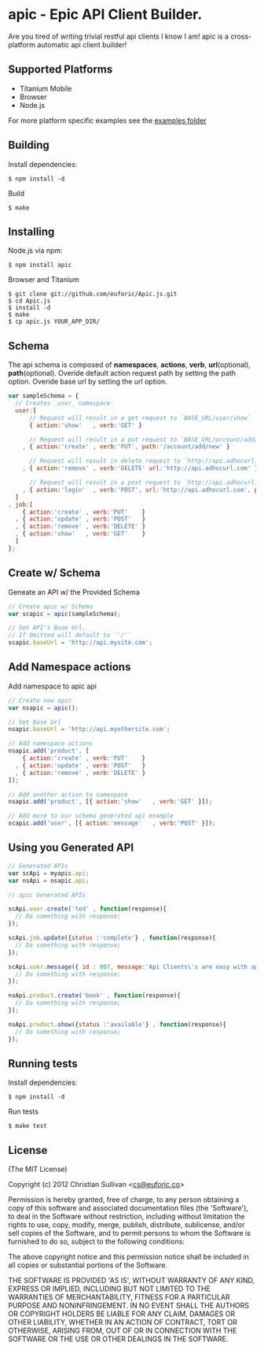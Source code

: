 # apic - Epic API Client Builder.
  Are you tired of writing trivial restful api clients I know I am! apic is a cross-platform automatic api client builder!

## Supported Platforms
  - Titanium Mobile
  - Browser
  - Node.js

For more platform specific examples see the [examples folder](https://github.com/euforic/Apic.js/tree/master/examples)

## Building

  Install dependencies:

    $ npm install -d

  Build

    $ make

## Installing

  Node.js via npm:

    $ npm install apic

  Browser and Titanium

    $ git clone git://github.com/euforic/Apic.js.git
    $ cd Apic.js
    $ install -d
    $ make
    $ cp apic.js YOUR_APP_DIR/

## Schema
The api schema is composed of __namespaces__, __actions__, __verb__, __url__(optional), __path__(optional).
Overide default action request path by setting the path option.
Overide base url by setting the url option.

```js
var sampleSchema = {
  // Creates _user_ namespace
  user:[
      // Request will result in a get request to `BASE_URL/user/show`
      { action:'show'   , verb:'GET' }

      // Request will result in a put request to `BASE_URL/account/add/new`
    , { action:'create' , verb:'PUT', path:'/account/add/new' }

      // Request will result in delete request to `http://api.adhocurl.com/remove`
    , { action:'remove' , verb:'DELETE' url:'http://api.adhocurl.com' }

      // Request will result in a post request to `http://api.adhocurl.com/member/auth`
    , { action:'login'  , verb:'POST', url:'http://api.adhocurl.com', path:'/member/auth' }
  ]
, job:[
    { action:'create' , verb:'PUT'    }
  , { action:'update' , verb:'POST'   }
  , { action:'remove' , verb:'DELETE' }
  , { action:'show'   , verb:'GET'    }
  ]
};
```

## Create w/ Schema
Geneate an API w/ the Provided Schema

```js
// Create apic w/ Schema
var scapic = apic(sampleSchema);

// Set API's Base Url.
// If Omitted will default to `'/'`
scapic.baseUrl = 'http://api.mysite.com';
```

## Add Namespace actions
Add namespace to apic api

```js
// Create new apic
var nsapic = apic();

// Set Base Url
nsapic.baseUrl = 'http://api.myothersite.com';

// Add namespace actions
nsapic.add('product', [
    { action:'create' , verb:'PUT'    }
  , { action:'update' , verb:'POST'   }
  , { action:'remove' , verb:'DELETE' }
]);

// Add another action to namespace
nsapic.add('product', [{ action:'show'   , verb:'GET' }]);

// Add more to our schema generated api example
scapic.add('user', [{ action:'message'   , verb:'POST' }]);
```

## Using you Generated API
```js
// Generated APIs
var scApi = myapic.api;
var nsApi = nsapic.api;

// apic Generated APIs

scApi.user.create('ted' , function(response){
  // Do something with response;
});

scApi.job.update({status :'complete'} , function(response){
  // Do something with response;
});

scApi.user.message({ id : 007, message:'Api Clients\'s are easy with apic'} , function(response){
  // Do something with response;
});

nsApi.product.create('book' , function(response){
  // Do something with response;
});

nsApi.product.show({status :'available'} , function(response){
  // Do something with response;
});
```

## Running tests

  Install dependencies:

    $ npm install -d

  Run tests

    $ make test

## License

(The MIT License)

Copyright (c) 2012 Christian Sullivan &lt;cs@euforic.co&gt;

Permission is hereby granted, free of charge, to any person obtaining
a copy of this software and associated documentation files (the
'Software'), to deal in the Software without restriction, including
without limitation the rights to use, copy, modify, merge, publish,
distribute, sublicense, and/or sell copies of the Software, and to
permit persons to whom the Software is furnished to do so, subject to
the following conditions:

The above copyright notice and this permission notice shall be
included in all copies or substantial portions of the Software.

THE SOFTWARE IS PROVIDED 'AS IS', WITHOUT WARRANTY OF ANY KIND,
EXPRESS OR IMPLIED, INCLUDING BUT NOT LIMITED TO THE WARRANTIES OF
MERCHANTABILITY, FITNESS FOR A PARTICULAR PURPOSE AND NONINFRINGEMENT.
IN NO EVENT SHALL THE AUTHORS OR COPYRIGHT HOLDERS BE LIABLE FOR ANY
CLAIM, DAMAGES OR OTHER LIABILITY, WHETHER IN AN ACTION OF CONTRACT,
TORT OR OTHERWISE, ARISING FROM, OUT OF OR IN CONNECTION WITH THE
SOFTWARE OR THE USE OR OTHER DEALINGS IN THE SOFTWARE.